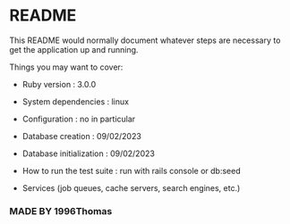 # README

This README would normally document whatever steps are necessary to get the
application up and running.

Things you may want to cover:

* Ruby version : 3.0.0

* System dependencies : linux

* Configuration : no in particular

* Database creation : 09/02/2023

* Database initialization : 09/02/2023

* How to run the test suite : run with rails console or db:seed

* Services (job queues, cache servers, search engines, etc.)

### MADE BY 1996Thomas
